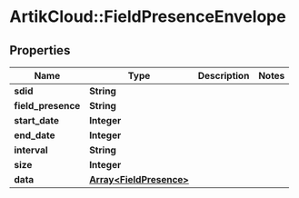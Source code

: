 # ArtikCloud::FieldPresenceEnvelope

## Properties
Name | Type | Description | Notes
------------ | ------------- | ------------- | -------------
**sdid** | **String** |  | 
**field_presence** | **String** |  | 
**start_date** | **Integer** |  | 
**end_date** | **Integer** |  | 
**interval** | **String** |  | 
**size** | **Integer** |  | 
**data** | [**Array&lt;FieldPresence&gt;**](FieldPresence.md) |  | 


